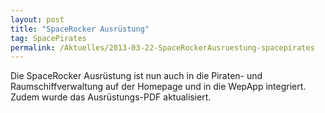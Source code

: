 ```yaml
---
layout: post
title: "SpaceRocker Ausrüstung"
tag: SpacePirates
permalink: /Aktuelles/2013-03-22-SpaceRockerAusruestung-spacepirates
---
```


Die SpaceRocker Ausrüstung ist nun auch in die Piraten- und Raumschiffverwaltung auf der Homepage und in die WepApp integriert. Zudem wurde das Ausrüstungs-PDF aktualisiert.
